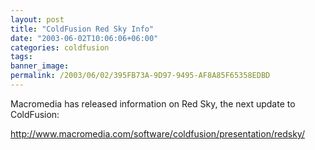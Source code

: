 ```yaml
---
layout: post
title: "ColdFusion Red Sky Info"
date: "2003-06-02T10:06:06+06:00"
categories: coldfusion 
tags: 
banner_image: 
permalink: /2003/06/02/395FB73A-9D97-9495-AF8A85F65358EDBD
---
```


Macromedia has released information on Red Sky, the next update to ColdFusion:

<a href="http://www.macromedia.com/software/coldfusion/presentation/redsky/">http://www.macromedia.com/software/coldfusion/presentation/redsky/</a>